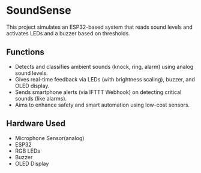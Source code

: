 # SoundSense
This project simulates an ESP32-based system that reads sound levels and activates LEDs and a buzzer based on thresholds.
## Functions
- Detects and classifies ambient sounds (knock, ring, alarm) using analog sound levels.
- Gives real-time feedback via LEDs (with brightness scaling), buzzer, and OLED display.
- Sends smartphone alerts (via IFTTT Webhook) on detecting critical sounds (like alarms).
- Aims to enhance safety and smart automation using low-cost sensors.
## Hardware Used
- Microphone Sensor(analog)
- ESP32
- RGB LEDs
- Buzzer
- OLED Display






